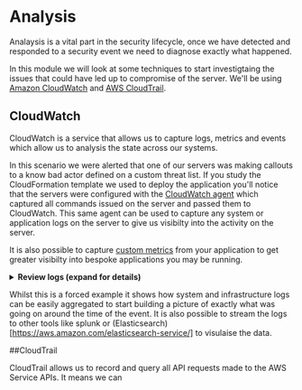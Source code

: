 # Analysis

Analaysis is a vital part in the security lifecycle, once we have detected and responded to a security event we need to diagnose exactly what happened.

In this module we will look at some techniques to start investigtaing the issues that could have led up to compromise of the server. We'll be using [Amazon CloudWatch](https://aws.amazon.com/cloudwatch) and [AWS CloudTrail](https://aws.amazon.com/cloudtrail/).

## CloudWatch

CloudWatch is a service that allows us to capture logs, metrics and events which allow us to analysis the state across our systems.

In this scenario we were alerted that one of our servers was making callouts to a know bad actor defined on a custom threat list. If you study the CloudFormation template we used to deploy the application you'll notice that the servers were configured with the [CloudWatch agent](https://docs.aws.amazon.com/AmazonCloudWatch/latest/monitoring/install-CloudWatch-Agent-on-first-instance.html) which captured all commands issued on the server and passed them to CloudWatch. This same agent can be used to capture any system or application logs on the server to give us visibilty into the activity on the server.

It is also possible to capture [custom metrics](https://docs.aws.amazon.com/AmazonCloudWatch/latest/monitoring/publishingMetrics.html) from your application to get greater visibilty into bespoke applications you may be running.

<details>
<summary><strong>Review logs (expand for details)</strong></summary><p>

1. From the AWS Console open the CloudWatch dashboard

1. Click **Logs** from the left hand menu

1. From the notification email you recieved alerting you to the event you will be able to obtain the instance ID, e.g. "i-036c394ba8fe4cd39"

1. In the CloudWatch dashboard enter the search instance ID
    ![provision certificates](https://github.com/charliejllewellyn/aws-security-workshop/blob/master/images/analysis/CloudWatch_log_filter.png)

1. Click into the log group and then into the log stream and you will see a list of all shell commands executed on the server.
    ![provision certificates](https://github.com/charliejllewellyn/aws-security-workshop/blob/master/images/analysis/CloudWatch_log.png)

1. The CloudFormation also enables VPC flow logs when setting up the infrastructure which allows us to query the packets sent and recieved by the server. Click on **Logs** again in the left hand menu and enter **securityGroupVpcFlowLogs** in the filter
    ![provision certificates](https://github.com/charliejllewellyn/aws-security-workshop/blob/master/images/analysis/CloudWatch_flowlog_filter.png)

1. Click into the log group and click **Search Log Group**

1. Enter **209.85.202.94** in the filter to return a list of packets matching the IP
    ![provision certificates](https://github.com/charliejllewellyn/aws-security-workshop/blob/master/images/analysis/CloudWatch_flowlog.png)

1. Click the **eni-xxxxxxxxxx** to the right under **Show in stream**

1. This returns the highlighted packet in context of the rest of the stream and just above we can see the IP address of the user that connected shortly before the command was executed.
    ![provision certificates](https://github.com/charliejllewellyn/aws-security-workshop/blob/master/images/analysis/CloudWatch_flowlog.png)

</details>

Whilst this is a forced example it shows how system and infrastructure logs can be easily aggregated to start building a picture of exactly what was going on around the time of the event. It is also possible to stream the logs to other tools like splunk or (Elasticsearch)[https://aws.amazon.com/elasticsearch-service/] to visulaise the data.

##CloudTrail

CloudTrail allows us to record and query all API requests made to the AWS Service APIs. It means we can 
